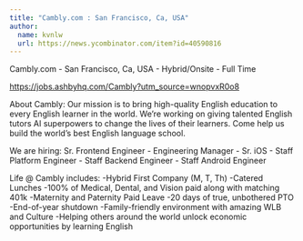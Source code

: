 ```yaml
---
title: "Cambly.com : San Francisco, Ca, USA"
author:
  name: kvnlw
  url: https://news.ycombinator.com/item?id=40590816
---
```

Cambly.com - San Francisco, Ca, USA - Hybrid&#x2F;Onsite - Full Time

<a href="https:&#x2F;&#x2F;jobs.ashbyhq.com&#x2F;Cambly?utm_source=wnopvxR0o8">https:&#x2F;&#x2F;jobs.ashbyhq.com&#x2F;Cambly?utm_source=wnopvxR0o8</a>

About Cambly: Our mission is to bring high-quality English education to every English learner in the world. We’re working on giving talented English tutors AI superpowers to change the lives of their learners. Come help us build the world’s best English language school.

We are hiring: Sr. Frontend Engineer - Engineering Manager - Sr. iOS - Staff Platform Engineer - Staff Backend Engineer - Staff Android Engineer

Life @ Cambly includes:
-Hybrid First Company (M, T, Th)
-Catered Lunches
-100% of Medical, Dental, and Vision paid along with matching 401k
-Maternity and Paternity Paid Leave
-20 days of true, unbothered PTO
-End-of-year shutdown
-Family-friendly environment with amazing WLB and Culture
-Helping others around the world unlock economic opportunities by learning English
